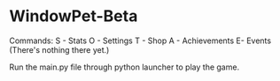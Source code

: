 # WindowPet-Beta

Commands:
S - Stats
O - Settings
T - Shop
A - Achievements
E- Events (There's nothing there yet.)

Run the main.py file through python launcher to play the game.
